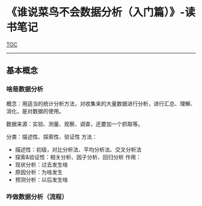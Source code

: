 # 《谁说菜鸟不会数据分析（入门篇）》-读书笔记

[TOC]()

---- 
## 基本概念
### 啥是数据分析
概念：用适当的统计分析方法，对收集来的大量数据进行分析，进行汇总、理解、消化，是对数据的使用。

数据来源：实验、测量、观察、调查，还要加一个抓取等。

分类：描述性、探索性、验证性
方法：
- 描述性：初级，对比分析法、平均分析法、交叉分析法
- 探索&验证性：相关分析、因子分析、回归分析
作用：
- 现状分析：过去发生啥
- 原因分析：为啥发生
- 预测分析：以后发生啥
### 咋做数据分析（流程）


